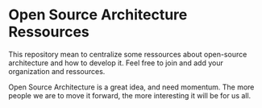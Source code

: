 # Open Source Architecture Ressources

This repository mean to centralize some ressources about open-source architecture and how to develop it.
Feel free to join and add your organization and ressources. 

Open Source Architecture is a great idea, and need momentum. 
The more people we are to move it forward, the more interesting it will be for us all.


